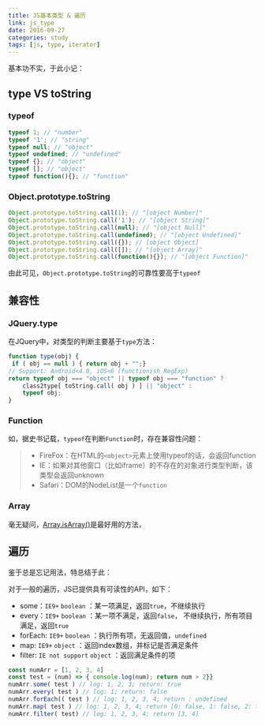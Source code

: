 ```yaml
---
title: JS基本类型 & 遍历
link: js_type
date: 2016-09-27
categories: study
tags: [js, type, iterator]
---
```


基本功不实，于此小记：

## type VS toString

### typeof

```javascript
typeof 1; // "number"
typeof '1'; // "string"
typeof null; // "object"
typeof undefined; // "undefined"
typeof {}; // "object"
typeof []; // "object"
typeof function(){}; // "function"
```

### Object.prototype.toString

```javascript
Object.prototype.toString.call(1); // "[object Number]"
Object.prototype.toString.call('1'); // "[object String]"
Object.prototype.toString.call(null); // "[object Null]"
Object.prototype.toString.call(undefined); // "[object Undefined]"
Object.prototype.toString.call({}); // [object Object]
Object.prototype.toString.call([]); // "[object Array]"
Object.prototype.toString.call(function(){}); // "[object Function]"
```

由此可见，`Object.prototype.toString`的可靠性要高于`typeof`



## 兼容性

### JQuery.type

在JQuery中，对类型的判断主要基于`type`方法：


```javascript
function type(obj) {
 if ( obj == null ) { return obj + "";}
// Support: Android<4.0, iOS<6 (functionish RegExp)
return typeof obj === "object" || typeof obj === "function" ?
	class2type[ toString.call( obj ) ] || "object" :
	typeof obj;   
}
```

### Function

如，据史书记载，`typeof`在判断`Function`时，存在兼容性问题：

>- FireFox：在HTML的`<object>`元素上使用typeof的话，会返回function
>- IE：如果对其他窗口（比如iframe）的不存在的对象进行类型判断，该类型会返回unknown
>- Safari：DOM的NodeList是一个`function`

### Array

毫无疑问，[Array.isArray()](https://developer.mozilla.org/zh-CN/docs/Web/JavaScript/Reference/Global_Objects/Array/isArray)是最好用的方法，

## 遍历

鉴于总是忘记用法，特总结于此：

对于一般的遍历，JS已提供具有可读性的API，如下：

- some：`IE9+`  `boolean` ：某一项满足，返回`true`，不继续执行
- every：`IE9+` `boolean` ：某一项不满足，返回`false`， 不继续执行，所有项目满足，返回`true`
- forEach: `IE9+` `boolean` ：执行所有项，无返回值，`undefined`
- map: `IE9+` `object` ：返回index数组，并标记是否满足条件
- filter: `IE not support` `object` ：返回满足条件的项

```javascript
const numArr = [1, 2, 3, 4]
const test = (num) => { console.log(num); return num > 2}}
numArr.some( test ) // log: 1, 2, 3; return: true
numArr.every( test ) // log: 1; return: false
numArr.forEach(( test ) // log: 1, 2, 3, 4; return : undefined
numArr.map( test ) // log: 1, 2, 3, 4; return [0: false, 1: false, 2: true, 3: true]
numArr.filter( test) // log: 1, 2, 3, 4; return [3, 4]
```

